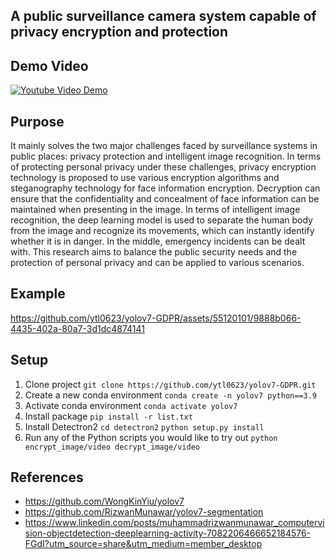## A public surveillance camera system capable of privacy encryption and protection

## Demo Video
[![Youtube Video Demo](https://img.youtube.com/vi/oDkjANVkFOM/0.jpg)](https://youtu.be/oDkjANVkFOM)

## Purpose
It mainly solves the two major challenges faced by surveillance systems in public places: privacy protection and intelligent image recognition. In terms of protecting personal privacy under these challenges, privacy encryption technology is proposed to use various encryption algorithms and steganography technology for face information encryption. Decryption can ensure that the confidentiality and concealment of face information can be maintained when presenting in the image. In terms of intelligent image recognition, the deep learning model is used to separate the human body from the image and recognize its movements, which can instantly identify whether it is in danger. In the middle, emergency incidents can be dealt with. This research aims to balance the public security needs and the protection of personal privacy and can be applied to various scenarios.

## Example
https://github.com/ytl0623/yolov7-GDPR/assets/55120101/9888b066-4435-402a-80a7-3d1dc4874141

## Setup
1. Clone project
`git clone https://github.com/ytl0623/yolov7-GDPR.git`
2. Create a new conda environment
`conda create -n yolov7 python==3.9`
3. Activate conda environment
`conda activate yolov7`
4. Install package
`pip install -r list.txt`
5. Install Detectron2
`cd detectron2`
`python setup.py install`
6. Run any of the Python scripts you would like to try out
`python encrypt_image/video decrypt_image/video`

## References
- https://github.com/WongKinYiu/yolov7
- https://github.com/RizwanMunawar/yolov7-segmentation
- https://www.linkedin.com/posts/muhammadrizwanmunawar_computervision-objectdetection-deeplearning-activity-7082206466652184576-FGdI?utm_source=share&utm_medium=member_desktop
